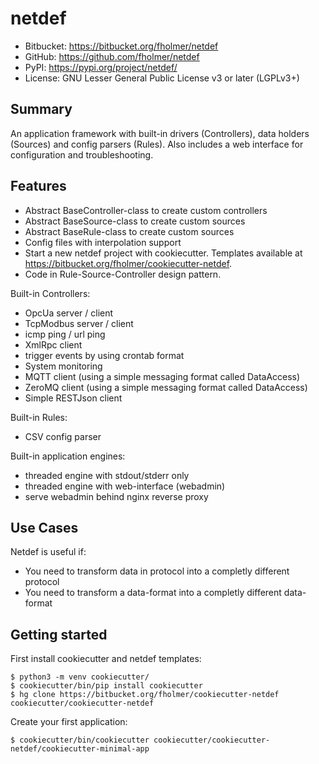 
netdef
======

* Bitbucket: https://bitbucket.org/fholmer/netdef
* GitHub: https://github.com/fholmer/netdef
* PyPI: https://pypi.org/project/netdef/
* License: GNU Lesser General Public License v3 or later (LGPLv3+)

Summary
-------

An application framework with built-in drivers (Controllers),
data holders (Sources) and config parsers (Rules).
Also includes a web interface for configuration and troubleshooting.

Features
--------

* Abstract BaseController-class to create custom controllers
* Abstract BaseSource-class to create custom sources
* Abstract BaseRule-class to create custom sources
* Config files with interpolation support
* Start a new netdef project with cookiecutter. Templates available at https://bitbucket.org/fholmer/cookiecutter-netdef.
* Code in Rule-Source-Controller design pattern.

Built-in Controllers:

* OpcUa server / client
* TcpModbus server / client
* icmp ping / url ping
* XmlRpc client
* trigger events by using crontab format
* System monitoring
* MQTT client (using a simple messaging format called DataAccess)
* ZeroMQ client (using a simple messaging format called DataAccess)
* Simple RESTJson client

Built-in Rules:

* CSV config parser

Built-in application engines:

* threaded engine with stdout/stderr only
* threaded engine with web-interface (webadmin)
* serve webadmin behind nginx reverse proxy

Use Cases
---------

Netdef is useful if:

* You need to transform data in protocol into a completly different protocol
* You need to transform a data-format into a completly different data-format

Getting started
---------------

First install cookiecutter and netdef templates:

    $ python3 -m venv cookiecutter/
    $ cookiecutter/bin/pip install cookiecutter
    $ hg clone https://bitbucket.org/fholmer/cookiecutter-netdef cookiecutter/cookiecutter-netdef

Create your first application:

    $ cookiecutter/bin/cookiecutter cookiecutter/cookiecutter-netdef/cookiecutter-minimal-app
